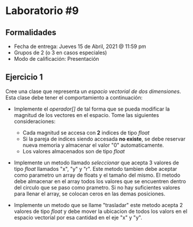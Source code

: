 # Laboratorio #9
## Formalidades
- Fecha de entrega: Jueves 15 de Abril, 2021 @ 11:59 pm
- Grupos de 2 (o 3 en casos especiales)
- Modo de calificación: Presentación

## Ejercicio 1

Cree una clase que representa un *espacio vectorial de dos dimensiones*. Esta clase debe tener el comportamiento a continuación:

* Implemente el *operador[]* de tal forma que se pueda modificar la magnitud de los vectores en el espacio. Tome las siguientes consideraciones:
    * Cada magnitud se accesa con **2** indices de tipo *float*
    * Si la pareja de indices siendo accesada **no existe**, se debe reservar nueva memoria y almacenar el valor "0" automaticamente.
    * Los valores almacenados son de tipo *float*

* Implemente un metodo llamado *seleccionar* que acepta 3 valores de tipo *float* llamados "x", "y" y "r". Este metodo tambien debe aceptar como parametro un array de floats y el tamaño del mismo. El metodo debe almacenar en el array todos los valores que se encuentren dentro del circulo que se paso como prametro. Si no hay suficientes valores para llenar el array, se colocan ceros en las demas posiciones.

* Implemente un metodo que se llame "trasladar" este metodo acepta 2 valores de tipo *float* y debe mover la ubicacion de todos los valors en el espacio vectorial por esa cantidad en el eje "x" y "y". 